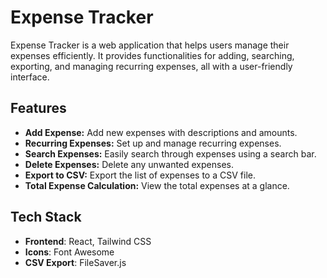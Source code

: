 # Expense Tracker

Expense Tracker is a web application that helps users manage their expenses efficiently. It provides functionalities for adding, searching, exporting, and managing recurring expenses, all with a user-friendly interface.

## Features

- **Add Expense:** Add new expenses with descriptions and amounts.
- **Recurring Expenses:** Set up and manage recurring expenses.
- **Search Expenses:** Easily search through expenses using a search bar.
- **Delete Expenses:** Delete any unwanted expenses.
- **Export to CSV:** Export the list of expenses to a CSV file.
- **Total Expense Calculation:** View the total expenses at a glance.

## Tech Stack

- **Frontend**: React, Tailwind CSS
- **Icons**: Font Awesome
- **CSV Export**: FileSaver.js


